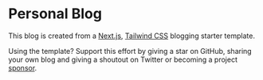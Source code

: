 # Personal Blog

This blog is created from a [Next.js](https://nextjs.org/), [Tailwind CSS](https://tailwindcss.com/) blogging starter template.

Using the template? Support this effort by giving a star on GitHub, sharing your own blog and giving a shoutout on Twitter or becoming a project [sponsor](https://github.com/sponsors/timlrx).
